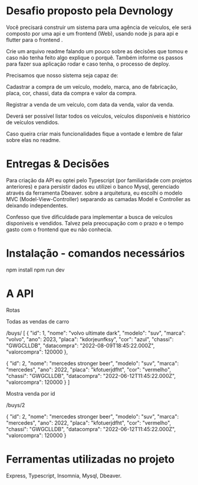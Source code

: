 # Desafio proposto pela Devnology
Você precisará construir um sistema para uma agência de veículos, ele será composto por uma api e um frontend (Web), usando node js para api e flutter para o frontend . 

Crie um arquivo readme falando um pouco sobre as decisões que tomou e caso não tenha feito algo explique o porquê. Também informe os passos para fazer sua aplicação rodar e caso tenha, o processo de deploy.

Precisamos que nosso sistema seja capaz de:

Cadastrar a compra de um veículo, modelo, marca, ano de fabricação, placa, cor, chassi, data da compra e valor da compra.

Registrar a venda de um veículo, com data da venda, valor da venda.

Deverá ser possível listar todos os veículos, veículos disponíveis e histórico de veículos vendidos.

Caso queira criar mais funcionalidades fique a vontade e lembre de falar sobre elas no readme.



# Entregas & Decisões

Para criação da API eu optei pelo Typescript (por familiaridade com projetos anteriores) e para persistir dados eu utilizei o banco Mysql, gerenciado através da ferramenta Dbeaver.
sobre a arquitetura, eu escolhi o modelo MVC (Model-View-Controller) separando as camadas Model e Controller as deixando independentes.

Confesso que tive dificuldade para implementar a busca de veículos disponiveis e vendidos. Talvez pela preocupação com o prazo e o tempo gasto com o frontend que eu não conhecia. 



# Instalação - comandos necessários
npm install
npm run dev


# A API

Rotas

Todas as vendas de carro

/buys/
[
  {
    "id": 1,
    "nome": "volvo ultimate dark",
    "modelo": "suv",
    "marca": "volvo",
    "ano": 2023,
    "placa": "kdorjeunfksy",
    "cor": "azul",
    "chassi": "GWGCLLDB",
    "datacompra": "2022-08-09T18:45:22.000Z",
    "valorcompra": 120000
  },
  
  {
    "id": 2,
    "nome": "mercedes stronger beer",
    "modelo": "suv",
    "marca": "mercedes",
    "ano": 2022,
    "placa": "kfotuerjdfht",
    "cor": "vermelho",
    "chassi": "GWGCLLDB",
    "datacompra": "2022-06-12T11:45:22.000Z",
    "valorcompra": 120000
  }
]


Mostra venda por id

/buys/2

{
  "id": 2,
  "nome": "mercedes stronger beer",
  "modelo": "suv",
  "marca": "mercedes",
  "ano": 2022,
  "placa": "kfotuerjdfht",
  "cor": "vermelho",
  "chassi": "GWGCLLDB",
  "datacompra": "2022-06-12T11:45:22.000Z",
  "valorcompra": 120000
}






# Ferramentas utilizadas no projeto
Express, Typescript, Insomnia, Mysql, Dbeaver.

